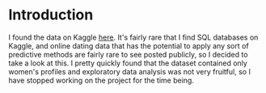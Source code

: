 # Introduction
I found the data on Kaggle [here](https://www.kaggle.com/datasets/jmmvutu/dating-app-lovoo-user-profiles). It's fairly rare that I find SQL databases on Kaggle, and online dating data that has the potential to apply any sort of predictive methods are fairly rare to see posted publicly, so I decided to take a look at this. I pretty quickly found that the dataset contained only women's profiles and exploratory data analysis was not very fruitful, so I have stopped working on the project for the time being.